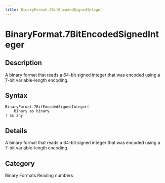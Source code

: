 ```yaml
---
title: BinaryFormat.7BitEncodedSignedInteger
---
```


# BinaryFormat.7BitEncodedSignedInteger


## Description

A binary format that reads a 64-bit signed integer that was encoded using a 7-bit variable-length encoding.


## Syntax

```powerquery
BinaryFormat.7BitEncodedSignedInteger(
    binary as binary
) as any
```


## Details

A binary format that reads a 64-bit signed integer that was encoded using a 7-bit variable-length encoding.



## Category
Binary Formats.Reading numbers
